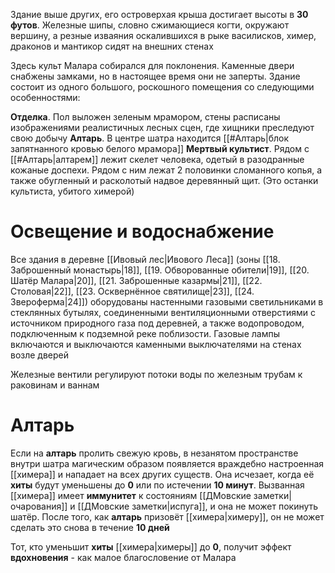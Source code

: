 Здание выше других, его островерхая крыша достигает высоты в **30 футов**. Железные шипы, словно сжимающиеся когти, окружают вершину, а резные изваяния оскалившихся в рыке василисков, химер, драконов и мантикор сидят на внешних стенах

Здесь культ Малара собирался для поклонения. Каменные двери снабжены замками, но в настоящее время они не заперты. Здание состоит из одного большого, роскошного помещения со следующими особенностями:

**Отделка**. Пол выложен зеленым мрамором, стены расписаны изображениями реалистичных лесных сцен, где хищники преследуют свою добычу
**Алтарь**. В центре шатра находится [[#Алтарь|блок запятнанного кровью белого мрамора]]
**Мертвый культист**. Рядом с [[#Алтарь|алтарем]] лежит скелет человека, одетый в разодранные кожаные доспехи. Рядом с ним лежат 2 половинки сломанного копья, а также обугленный и расколотый надвое деревянный щит. (Это останки культиста, убитого химерой)

# Освещение и водоснабжение

Все здания в деревне [[Ивовый лес|Ивового Леса]] (зоны [[18. Заброшенный монастырь|18]], [[19. Обворованные обители|19]], [[20. Шатёр Малара|20]], [[21. Заброшенные казармы|21]], [[22. Столовая|22]], [[23. Осквернённое святилище|23]], [[24. Звероферма|24]]) оборудованы настенными газовыми светильниками в стеклянных бутылях, соединенными вентиляционными отверстиями с источником природного газа под деревней, а также водопроводом, подключенным к подземной реке поблизости. Газовые лампы включаются и выключаются каменными выключателями на стенах возле дверей

Железные вентили регулируют потоки воды по железным трубам к раковинам и ваннам

# Алтарь

Если на **алтарь** пролить свежую кровь, в незанятом пространстве внутри шатра магическим образом появляется враждебно настроенная [[химера]] и нападает на всех других существ. Она исчезает, когда её **хиты** будут уменьшены до **0** или по истечении **10 минут**. Вызванная [[химера]] имеет **иммунитет** к состояниям [[ДМовские заметки|очарования]] и [[ДМовские заметки|испуга]], и она не может покинуть шатёр. После того, как **алтарь** призовёт [[химера|химеру]], он не может сделать это снова в течение **10 дней**

Тот, кто уменьшит **хиты** [[химера|химеры]] до **0**, получит эффект **вдохновения** - как малое благословение от Малара